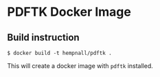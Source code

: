 # PDFTK Docker Image

## Build instruction

```
$ docker build -t hempnall/pdftk . 
```
This will create a docker image with `pdftk` installed.


